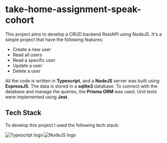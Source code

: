 # take-home-assignment-speak-cohort
This project aims to develop a CRUD backend RestAPI using NodeJS. It's a simple project that have the following features:
- Create a new user
- Read all users
- Read a specific user
- Update a user
- Delete a user

All the code is written in <b>Typescript</b>, and a <b>NodeJS</b> server was built using <b>ExpressJS</b>. The data is stored in a <b>sqlite3</b> database. To connect with the database and manage the queries, the <b>Prisma ORM</b> was used. Unit tests were implemented using <b>Jest</b>.

## Tech Stack
To develop this project I used the following tech stack:

<img align="left" alt="Typescript logo" src="https://img.icons8.com/color/48/000000/typescript.png" />

<img align="left" alt="NodeJS logo" src="https://img.icons8.com/color/48/000000/nodejs.png" />

<!-- <img align="left" alt="Prisma ORM logo" src="https://plugins.jetbrains.com/files/14282/117646/icon/pluginIcon.png" witdh="48px" height="48px"/> -->

<br><br>

